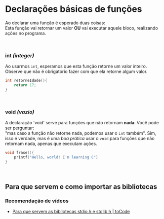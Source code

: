 # Declarações básicas de funções
Ao declarar uma função é esperado duas coisas: </br> 
Esta função vai retornar um valor __OU__ vai executar aquele bloco, realizando ações no programa.

</br>

### int _(integer)_
Ao usarmos `int`, esperamos que esta função retorne um valor inteiro. Observe que não é obrigatório fazer com que ela retorne algum valor.
```c
int retorneIdade(){
    return 17;
}
```
 
</br>

### void _(vazio)_
A declaração 'void' serve para funções que não retornam __nada__. Você pode ser perguntar: </br> "mas caso a função não retorne nada, podemos usar o `int` também". Sim, isso é verdade, mas é uma _boa prática_ usar o `void` para funções que não retornam nada, apenas que executam ações.
```c
void frase(){
    printf("Hello, world! I'm learning C")
}
```

</br>

## Para que servem e como importar as bibliotecas




### Recomendação de vídeos
- <a href="https://youtu.be/vVLhdyte9PA">Para que servem as bibliotecas stdio.h e stdlib.h | toCode</a> 
